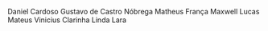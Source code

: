 Daniel Cardoso
Gustavo de Castro Nóbrega
Matheus França
Maxwell Lucas
Mateus Vinicius
Clarinha Linda
Lara